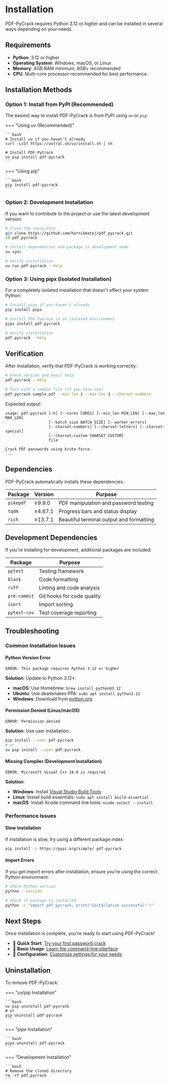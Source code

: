 # Installation

PDF-PyCrack requires Python 3.12 or higher and can be installed in several ways depending on your needs.

## Requirements

- **Python**: 3.12 or higher
- **Operating System**: Windows, macOS, or Linux
- **Memory**: 4GB RAM minimum, 8GB+ recommended
- **CPU**: Multi-core processor recommended for best performance

## Installation Methods

### Option 1: Install from PyPI (Recommended)

The easiest way to install PDF-PyCrack is from PyPI using `uv` or `pip`:

=== "Using uv (Recommended)"

    ```bash
    # Install uv if you haven't already
    curl -LsSf https://astral.sh/uv/install.sh | sh

    # Install PDF-PyCrack
    uv pip install pdf-pycrack
    ```

=== "Using pip"

    ```bash
    pip install pdf-pycrack
    ```

### Option 2: Development Installation

If you want to contribute to the project or use the latest development version:

```bash
# Clone the repository
git clone https://github.com/hornikmatej/pdf_pycrack.git
cd pdf_pycrack

# Install dependencies and package in development mode
uv sync

# Verify installation
uv run pdf-pycrack --help
```

### Option 3: Using pipx (Isolated Installation)

For a completely isolated installation that doesn't affect your system Python:

```bash
# Install pipx if you haven't already
pip install pipx

# Install PDF-PyCrack in an isolated environment
pipx install pdf-pycrack

# Verify installation
pdf-pycrack --help
```

## Verification

After installation, verify that PDF-PyCrack is working correctly:

```bash
# Check version and basic help
pdf-pycrack --help

# Test with a sample file (if you have one)
pdf-pycrack sample.pdf --min-len 1 --max-len 3 --charset-numbers
```

Expected output:
```
usage: pdf-pycrack [-h] [--cores CORES] [--min_len MIN_LEN] [--max_len MAX_LEN]
                   [--batch_size BATCH_SIZE] [--worker_errors]
                   [--charset-numbers] [--charset-letters] [--charset-special]
                   [--charset-custom CHARSET_CUSTOM]
                   file

Crack PDF passwords using brute-force.
...
```

## Dependencies

PDF-PyCrack automatically installs these dependencies:

| Package | Version | Purpose |
|---------|---------|---------|
| `pikepdf` | ≥9.9.0 | PDF manipulation and password testing |
| `tqdm` | ≥4.67.1 | Progress bars and status display |
| `rich` | ≥13.7.1 | Beautiful terminal output and formatting |

## Development Dependencies

If you're installing for development, additional packages are included:

| Package | Purpose |
|---------|---------|
| `pytest` | Testing framework |
| `black` | Code formatting |
| `ruff` | Linting and code analysis |
| `pre-commit` | Git hooks for code quality |
| `isort` | Import sorting |
| `pytest-cov` | Test coverage reporting |

## Troubleshooting

### Common Installation Issues

#### Python Version Error
```
ERROR: This package requires Python 3.12 or higher
```

**Solution**: Update to Python 3.12+:
- **macOS**: Use Homebrew: `brew install python@3.12`
- **Ubuntu**: Use deadsnakes PPA: `sudo apt install python3.12`
- **Windows**: Download from [python.org](https://python.org)

#### Permission Denied (Linux/macOS)
```
ERROR: Permission denied
```

**Solution**: Use user installation:
```bash
pip install --user pdf-pycrack
# or
uv pip install --user pdf-pycrack
```

#### Missing Compiler (Development Installation)
```
ERROR: Microsoft Visual C++ 14.0 is required
```

**Solution**:
- **Windows**: Install [Visual Studio Build Tools](https://visualstudio.microsoft.com/visual-cpp-build-tools/)
- **Linux**: Install build essentials: `sudo apt install build-essential`
- **macOS**: Install Xcode command line tools: `xcode-select --install`

### Performance Issues

#### Slow Installation
If installation is slow, try using a different package index:

```bash
pip install -i https://pypi.org/simple/ pdf-pycrack
```

#### Import Errors
If you get import errors after installation, ensure you're using the correct Python environment:

```bash
# Check Python version
python --version

# Check if package is installed
python -c "import pdf_pycrack; print('Installation successful!')"
```

## Next Steps

Once installation is complete, you're ready to start using PDF-PyCrack!

- 🚀 **Quick Start**: [Try your first password crack](quickstart.md)
- 📖 **Basic Usage**: [Learn the command-line interface](basic-usage.md)
- 🔧 **Configuration**: [Customize settings for your needs](../user-guide/configuration.md)

## Uninstallation

To remove PDF-PyCrack:

=== "uv/pip Installation"

    ```bash
    uv pip uninstall pdf-pycrack
    # or
    pip uninstall pdf-pycrack
    ```

=== "pipx Installation"

    ```bash
    pipx uninstall pdf-pycrack
    ```

=== "Development Installation"

    ```bash
    # Remove the cloned directory
    rm -rf pdf_pycrack
    ```
